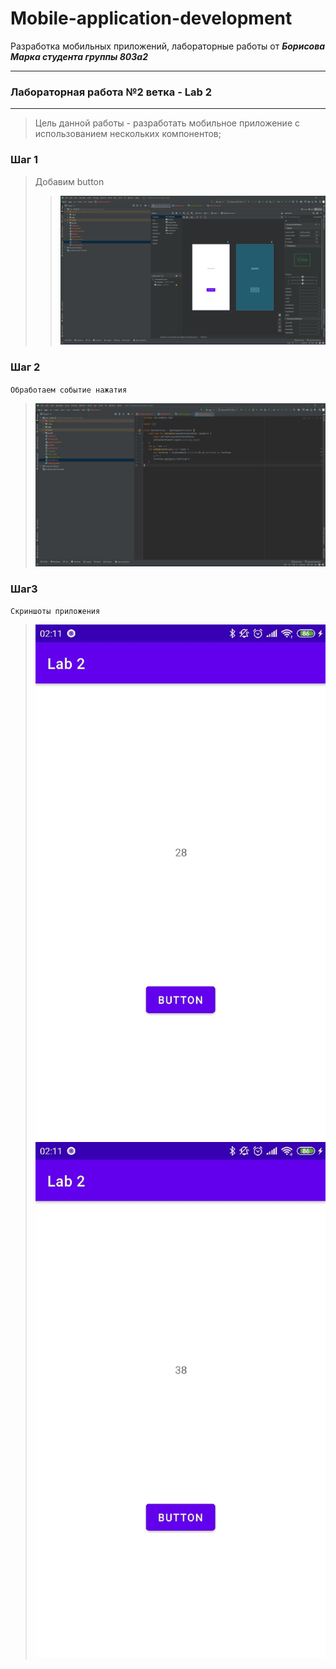 # Mobile-application-development
Разработка мобильных приложений, лабораторные работы от ***Борисова Марка студента группы 803а2***

---
### Лабораторная работа №2 ветка - Lab 2
---
> Цель данной работы - разработать мобильное приложение с использованием нескольких компонентов;
### Шаг 1 
>Добавим button
>>![img_1.png](img_1.png)
### Шаг 2
``Обработаем событие нажатия``
>![img_2.png](img_2.png)

### Шаг3
``Скриншоты приложения``  
>![img_3.png](img_3.png)
>![img_4.png](img_4.png)

